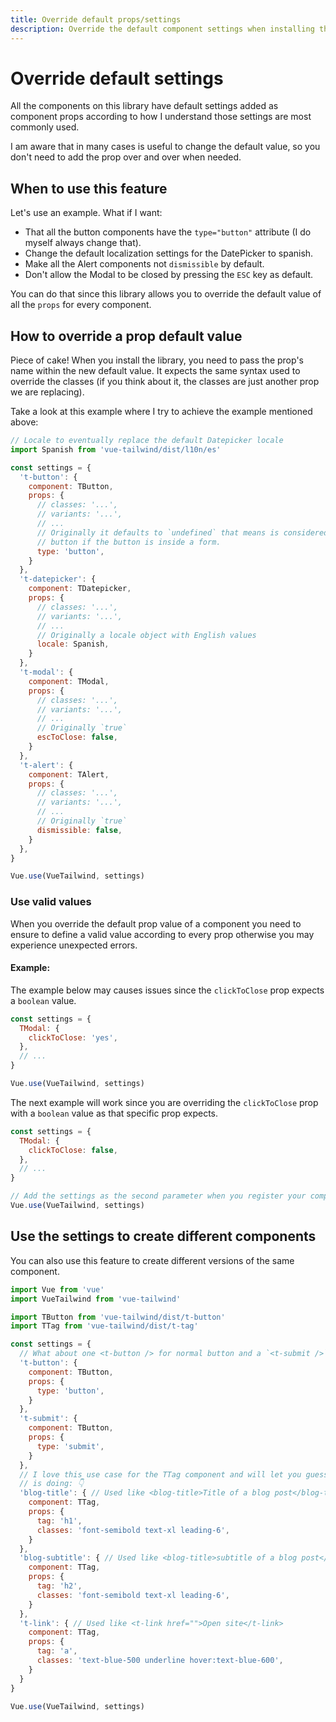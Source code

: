 ```yaml
---
title: Override default props/settings
description: Override the default component settings when installing the library
---
```


# Override default settings

All the components on this library have default settings added as component props according to how I understand those settings are most commonly used.

I am aware that in many cases is useful to change the default value, so you don't need to add the prop over and over when needed.
## When to use this feature

Let's use an example. What if I want:

- That all the button components have the `type="button"` attribute (I do myself always change that).
- Change the default localization settings for the DatePicker to spanish.
- Make all the Alert components not `dismissible` by default.
- Don't allow the Modal to be closed by pressing the `ESC` key as default.

You can do that since this library allows you to override the default value of all the `props` for every component.

## How to override a prop default value

Piece of cake! When you install the library, you need to pass the prop's name within the new default value. It expects the same syntax used to override the classes (if you think about it, the classes are just another prop we are replacing).

Take a look at this example where I try to achieve the example mentioned above:

```js
// Locale to eventually replace the default Datepicker locale
import Spanish from 'vue-tailwind/dist/l10n/es'

const settings = {
  't-button': {
    component: TButton,
    props: {
      // classes: '...',
      // variants: '...',
      // ...
      // Originally it defaults to `undefined` that means is considered a submit
      // button if the button is inside a form.
      type: 'button',
    }
  },
  't-datepicker': {
    component: TDatepicker,
    props: {
      // classes: '...',
      // variants: '...',
      // ...
      // Originally a locale object with English values
      locale: Spanish,
    }
  },
  't-modal': {
    component: TModal,
    props: {
      // classes: '...',
      // variants: '...',
      // ...
      // Originally `true`
      escToClose: false,
    }
  },
  't-alert': {
    component: TAlert,
    props: {
      // classes: '...',
      // variants: '...',
      // ...
      // Originally `true`
      dismissible: false,
    }
  },
}

Vue.use(VueTailwind, settings)
```

### Use valid values

When you override the default prop value of a component you need to ensure to define a valid value according to every prop otherwise you may experience unexpected errors.

#### Example:

<wrong-tip>
The example below may causes issues since the <code class="font-mono text-sm text-orange-600 bg-orange-100">clickToClose</code> prop expects a <code class="font-mono text-sm text-orange-600 bg-orange-100">boolean</code> value.
</wrong-tip>

```js
const settings = {
  TModal: {
    clickToClose: 'yes',
  },
  // ...
}

Vue.use(VueTailwind, settings)
```

<ok-tip>
The next example will work since you are overriding the <code class="font-mono text-sm text-orange-600 bg-orange-100">clickToClose</code> prop with a <code class="font-mono text-sm text-orange-600 bg-orange-100">boolean</code> value as that specific prop expects.
</ok-tip>

```js
const settings = {
  TModal: {
    clickToClose: false,
  },
  // ...
}

// Add the settings as the second parameter when you register your component
Vue.use(VueTailwind, settings)
```

## Use the settings to create different components

You can also use this feature to create different versions of the same component.

```js
import Vue from 'vue'
import VueTailwind from 'vue-tailwind'

import TButton from 'vue-tailwind/dist/t-button'
import TTag from 'vue-tailwind/dist/t-tag'

const settings = {
  // What about one <t-button /> for normal button and a `<t-submit />` for a submit button
  't-button': {
    component: TButton,
    props: {
      type: 'button',
    }
  },
  't-submit': {
    component: TButton,
    props: {
      type: 'submit',
    }
  },
  // I love this use case for the TTag component and will let you guess what
  // is doing: 👇
  'blog-title': { // Used like <blog-title>Title of a blog post</blog-title>
    component: TTag,
    props: {
      tag: 'h1',
      classes: 'font-semibold text-xl leading-6',
    }
  },
  'blog-subtitle': { // Used like <blog-title>subtitle of a blog post</blog-title>
    component: TTag,
    props: {
      tag: 'h2',
      classes: 'font-semibold text-xl leading-6',
    }
  },
  't-link': { // Used like <t-link href="">Open site</t-link>
    component: TTag,
    props: {
      tag: 'a',
      classes: 'text-blue-500 underline hover:text-blue-600',
    }
  }
}

Vue.use(VueTailwind, settings)
```
